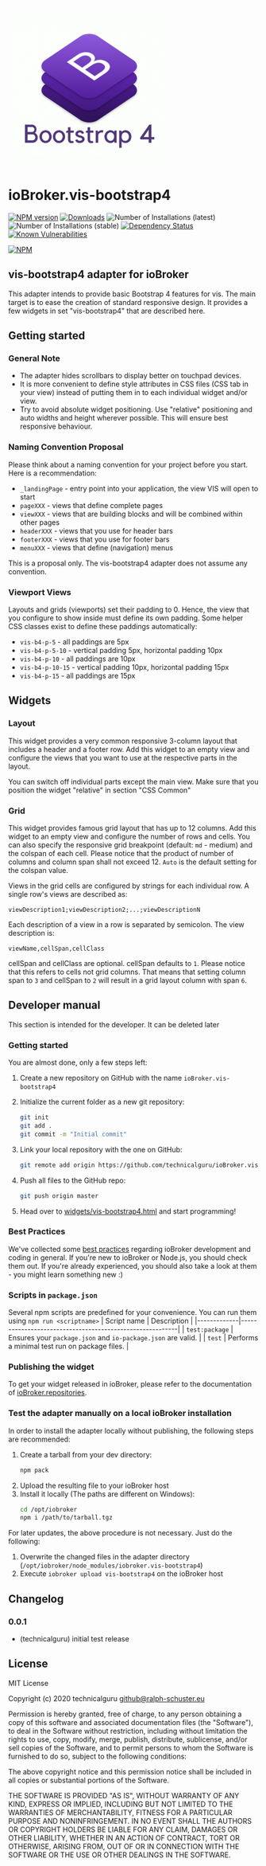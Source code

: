 ![Logo](admin/vis-bootstrap4.png)
# ioBroker.vis-bootstrap4

[![NPM version](http://img.shields.io/npm/v/iobroker.vis-bootstrap4.svg)](https://www.npmjs.com/package/iobroker.vis-bootstrap4)
[![Downloads](https://img.shields.io/npm/dm/iobroker.vis-bootstrap4.svg)](https://www.npmjs.com/package/iobroker.vis-bootstrap4)
![Number of Installations (latest)](http://iobroker.live/badges/vis-bootstrap4-installed.svg)
![Number of Installations (stable)](http://iobroker.live/badges/vis-bootstrap4-stable.svg)
[![Dependency Status](https://img.shields.io/david/technicalguru/iobroker.vis-bootstrap4.svg)](https://david-dm.org/technicalguru/iobroker.vis-bootstrap4)
[![Known Vulnerabilities](https://snyk.io/test/github/technicalguru/ioBroker.vis-bootstrap4/badge.svg)](https://snyk.io/test/github/technicalguru/ioBroker.vis-bootstrap4)

[![NPM](https://nodei.co/npm/iobroker.vis-bootstrap4.png?downloads=true)](https://nodei.co/npm/iobroker.vis-bootstrap4/)

## vis-bootstrap4 adapter for ioBroker
This adapter intends to provide basic Bootstrap 4 features for vis. The main target is to ease the creation of standard responsive design. It provides a few widgets in set "vis-bootstrap4" that are described here.

## Getting started

### General Note
* The adapter hides scrollbars to display better on touchpad devices.
* It is more convenient to define style attributes in CSS files (CSS tab in your view) instead of putting them in to each individual widget and/or view.
* Try to avoid absolute widget positioning. Use "relative" positioning and auto widths and height wherever possible. This will ensure best responsive behaviour.

### Naming Convention Proposal
Please think about a naming convention for your project before you start. Here is a recommendation:

* `_landingPage` - entry point into your application, the view VIS will open to start
* `pageXXX` - views that define complete pages
* `viewXXX` - views that are building blocks and will be combined within other pages
* `headerXXX` - views that you use for header bars
* `footerXXX` - views that you use for footer bars
* `menuXXX` - views that define (navigation) menus

This is a proposal only. The vis-bootstrap4 adapter does not assume any convention.

### Viewport Views
Layouts and grids (viewports) set their padding to 0. Hence, the view that you configure to show inside must define its own padding. Some helper CSS classes exist to define these paddings automatically:

* `vis-b4-p-5` - all paddings are 5px
* `vis-b4-p-5-10` - vertical padding 5px, horizontal padding 10px
* `vis-b4-p-10` - all paddings are 10px
* `vis-b4-p-10-15` - vertical padding 10px, horizontal padding 15px
* `vis-b4-p-15` - all paddings are 15px


## Widgets

### Layout
This widget provides a very common responsive 3-column layout that includes a header and a footer row. Add this widget to an empty view and configure the views that you want to use at the respective parts in the layout.

You can switch off individual parts except the main view. Make sure that you position the widget "relative" in section "CSS Common"

### Grid
This widget provides famous grid layout that has up to 12 columns. Add this widget to an empty view and configure the number of rows and cells. You can also specify the responsive grid breakpoint (default: `md` - medium) and the colspan of each cell. Please notice that the product of number of columns and column span shall not exceed 12. `Auto` is the default setting for the colspan value.

Views in the grid cells are configured by strings for each individual row. A single row's views are described as:

```
viewDescription1;viewDescription2;...;viewDescriptionN
```

Each description of a view in a row is separated by semicolon. The view description is:

```
viewName,cellSpan,cellClass
```

cellSpan and cellClass are optional. cellSpan defaults to `1`. Please notice that this refers to cells not grid columns. That means that setting column span to `3` and cellSpan to `2` will result in a grid layout column with span `6`.

## Developer manual
This section is intended for the developer. It can be deleted later

### Getting started

You are almost done, only a few steps left:
1. Create a new repository on GitHub with the name `ioBroker.vis-bootstrap4`
1. Initialize the current folder as a new git repository:  
    ```bash
    git init
    git add .
    git commit -m "Initial commit"
    ```
1. Link your local repository with the one on GitHub:  
    ```bash
    git remote add origin https://github.com/technicalguru/ioBroker.vis-bootstrap4
    ```

1. Push all files to the GitHub repo:  
    ```bash
    git push origin master
    ```
1. Head over to [widgets/vis-bootstrap4.html](widgets/vis-bootstrap4.html) and start programming!

### Best Practices
We've collected some [best practices](https://github.com/ioBroker/ioBroker.repositories#development-and-coding-best-practices) regarding ioBroker development and coding in general. If you're new to ioBroker or Node.js, you should
check them out. If you're already experienced, you should also take a look at them - you might learn something new :)

### Scripts in `package.json`
Several npm scripts are predefined for your convenience. You can run them using `npm run <scriptname>`
| Script name | Description                                              |
|-------------|----------------------------------------------------------|
| `test:package`    | Ensures your `package.json` and `io-package.json` are valid. |
| `test` | Performs a minimal test run on package files. |

### Publishing the widget
To get your widget released in ioBroker, please refer to the documentation 
of [ioBroker.repositories](https://github.com/ioBroker/ioBroker.repositories#requirements-for-adapter-to-get-added-to-the-latest-repository).

### Test the adapter manually on a local ioBroker installation
In order to install the adapter locally without publishing, the following steps are recommended:
1. Create a tarball from your dev directory:  
    ```bash
    npm pack
    ```
1. Upload the resulting file to your ioBroker host
1. Install it locally (The paths are different on Windows):
    ```bash
    cd /opt/iobroker
    npm i /path/to/tarball.tgz
    ```

For later updates, the above procedure is not necessary. Just do the following:
1. Overwrite the changed files in the adapter directory (`/opt/iobroker/node_modules/iobroker.vis-bootstrap4`)
1. Execute `iobroker upload vis-bootstrap4` on the ioBroker host

## Changelog

### 0.0.1
* (technicalguru) initial test release

## License
MIT License

Copyright (c) 2020 technicalguru <github@ralph-schuster.eu>

Permission is hereby granted, free of charge, to any person obtaining a copy
of this software and associated documentation files (the "Software"), to deal
in the Software without restriction, including without limitation the rights
to use, copy, modify, merge, publish, distribute, sublicense, and/or sell
copies of the Software, and to permit persons to whom the Software is
furnished to do so, subject to the following conditions:

The above copyright notice and this permission notice shall be included in all
copies or substantial portions of the Software.

THE SOFTWARE IS PROVIDED "AS IS", WITHOUT WARRANTY OF ANY KIND, EXPRESS OR
IMPLIED, INCLUDING BUT NOT LIMITED TO THE WARRANTIES OF MERCHANTABILITY,
FITNESS FOR A PARTICULAR PURPOSE AND NONINFRINGEMENT. IN NO EVENT SHALL THE
AUTHORS OR COPYRIGHT HOLDERS BE LIABLE FOR ANY CLAIM, DAMAGES OR OTHER
LIABILITY, WHETHER IN AN ACTION OF CONTRACT, TORT OR OTHERWISE, ARISING FROM,
OUT OF OR IN CONNECTION WITH THE SOFTWARE OR THE USE OR OTHER DEALINGS IN THE
SOFTWARE.